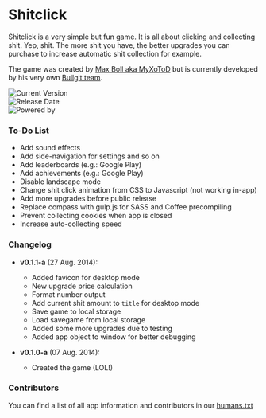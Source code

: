 # Shitclick

Shitclick is a very simple but fun game. It is all about clicking and collecting shit. Yep, shit. The more shit you have, the better upgrades you can purchase to increase automatic shit collection for example.

The game was created by [Max Boll aka MyXoToD](http://myxotod.com) but is currently developed by his very own [Bullgit team](http://bullg.it).

![Current Version](http://img.shields.io/badge/Version-v0.1.1--a-orange.svg)<br />
![Release Date](http://img.shields.io/badge/Release%20Date-TBA-orange.svg)<br />
![Powered by](http://img.shields.io/badge/Powered%20by-Bullg.it-blue.svg)


### To-Do List

- Add sound effects
- Add side-navigation for settings and so on
- Add leaderboards (e.g.: Google Play)
- Add achievements (e.g.: Google Play)
- Disable landscape mode
- Change shit click animation from CSS to Javascript (not working in-app)
- Add more upgrades before public release
- Replace compass with gulp.js for SASS and Coffee precompiling
- Prevent collecting cookies when app is closed
- Increase auto-collecting speed

### Changelog

- **v0.1.1-a** (27 Aug. 2014):
  - Added favicon for desktop mode
  - New upgrade price calculation
  - Format number output
  - Add current shit amount to `title` for desktop mode
  - Save game to local storage
  - Load savegame from local storage
  - Added some more upgrades due to testing
  - Added app object to window for better debugging

- **v0.1.0-a** (07 Aug. 2014):
  - Created the game (LOL!)

### Contributors

You can find a list of all app information and contributors in our [humans.txt](humans.txt)